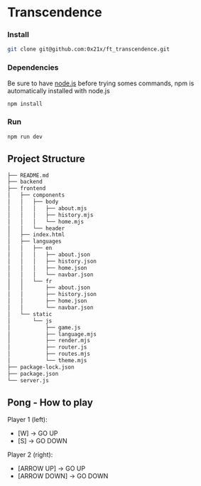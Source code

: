 # Transcendence

### Install
```zsh
git clone git@github.com:0x21x/ft_transcendence.git
```
### Dependencies
Be sure to have [node.js](https://nodejs.org/en/download/package-manager) before trying somes commands, npm is automatically installed with node.js 
```zsh
npm install
```
### Run
```zsh
npm run dev
```

## Project Structure

```zsh
├── README.md
├── backend
├── frontend
│   ├── components
│   │   ├── body
│   │   │   ├── about.mjs
│   │   │   ├── history.mjs
│   │   │   └── home.mjs
│   │   └── header
│   ├── index.html
│   ├── languages
│   │   ├── en
│   │   │   ├── about.json
│   │   │   ├── history.json
│   │   │   ├── home.json
│   │   │   └── navbar.json
│   │   └── fr
│   │       ├── about.json
│   │       ├── history.json
│   │       ├── home.json
│   │       └── navbar.json
│   └── static
│       └── js
│           ├── game.js
│           ├── language.mjs
│           ├── render.mjs
│           ├── router.js
│           ├── routes.mjs
│           └── theme.mjs
├── package-lock.json
├── package.json
└── server.js
```

## Pong - How to play

Player 1 (left):
- [W] -> GO UP
- [S] -> GO DOWN

Player 2 (right):
- [ARROW UP] -> GO UP
- [ARROW DOWN] -> GO DOWN